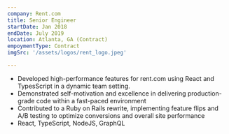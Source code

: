 ```yaml
---
company: Rent.com
title: Senior Engineer
startDate: Jan 2018
endDate: July 2019
location: Atlanta, GA (Contract)
empoymentType: Contract
imgSrc: '/assets/logos/rent_logo.jpeg'

---
```


* Developed high-performance features for rent.com using React and TypesScript in a
dynamic team setting.  
* Demonstrated self-motivation and excellence in delivering production-grade code within a
fast-paced environment    
* Contributed to a Ruby on Rails rewrite, implementing feature flips and A/B testing to
optimize conversions and overall site performance    
* React, TypeScript, NodeJS, GraphQL 